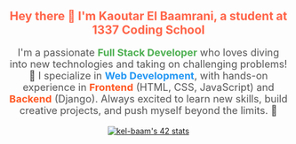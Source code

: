 <h2 align="center" style="color: #FF6347;">Hey there 👋 I'm Kaoutar El Baamrani, a student at 1337 Coding School</h2>
<p align="center" style="font-size: 18px; color: #555;">
  I'm a passionate <strong style="color: #4CAF50;">Full Stack Developer</strong> who loves diving into new technologies and taking on challenging problems! 🚀  
  I specialize in <strong style="color: #2196F3;">Web Development</strong>, with hands-on experience in <strong style="color: #FF5722;">Frontend</strong> (HTML, CSS, JavaScript) and <strong style="color: #FF5722;">Backend</strong> (Django).  
  Always excited to learn new skills, build creative projects, and push myself beyond the limits. 🌱
</p>

<div align="center">
    <a href="https://github.com/oakoudad/badge42" target="_blank">
      <img src="https://badge.mediaplus.ma/greenbinary/kel-baam" alt="kel-baam's 42 stats" />
    </a>
</div>
